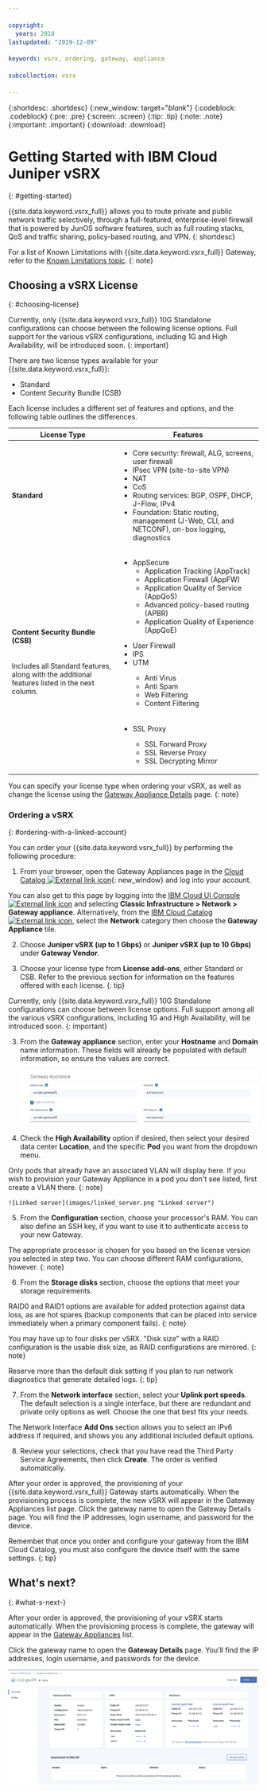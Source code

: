 ```yaml
---

copyright:
  years: 2018
lastupdated: "2019-12-09"

keywords: vsrx, ordering, gateway, appliance

subcollection: vsrx

---
```


{:shortdesc: .shortdesc}
{:new_window: target="_blank_"}
{:codeblock: .codeblock}
{:pre: .pre}
{:screen: .screen}
{:tip: .tip}
{:note: .note}
{:important: .important}
{:download: .download}

# Getting Started with IBM Cloud Juniper vSRX
{: #getting-started}

{{site.data.keyword.vsrx_full}} allows you to route private and public network traffic selectively, through a full-featured, enterprise-level firewall that is powered by JunOS software features, such as full routing stacks, QoS and traffic sharing, policy-based routing, and VPN.
{: shortdesc}

For a list of Known Limitations with {{site.data.keyword.vsrx_full}} Gateway, refer to the [Known Limitations topic](/docs/vsrx?topic=vsrx-known-limitations-for-ibm-cloud-juniper-vsrx).
{: note}

## Choosing a vSRX License
{: #choosing-license}

Currently, only {{site.data.keyword.vsrx_full}} 10G Standalone configurations can choose between the following license options. Full support for the various vSRX configurations, including 1G and High Availability, will be introduced soon.
{: important}

There are two license types available for your {{site.data.keyword.vsrx_full}}:

* Standard
* Content Security Bundle (CSB)

Each license includes a different set of features and options, and the following table outlines the differences.

| License Type  | Features |
| ------------- | ------------- |
| **Standard** | <ul><li>Core security: firewall, ALG, screens, user firewall</li><li>IPsec VPN (site-to-site VPN)</li><li>NAT</li><li>CoS</li><li>Routing services: BGP, OSPF, DHCP, J-Flow, IPv4</li><li>Foundation: Static routing, management (J-Web, CLI, and NETCONF), on-box logging, diagnostics</li></ul> |
| **Content Security Bundle (CSB)** <br></br><br>Includes all Standard features, along with the additional features listed in the next column.</br> | <ul><li>AppSecure<ul><li>Application Tracking (AppTrack)</li><li>Application Firewall (AppFW)</li><li>Application Quality of Service (AppQoS)</li><li>Advanced policy-based routing (APBR)</li><li>Application Quality of Experience (AppQoE)</li></ul></li></ul><ul><li>User Firewall<li>IPS</li><li>UTM</li><ul><li>Anti Virus</li><li>Anti Spam</li><li>Web Filtering</li><li>Content Filtering</li></ul><br></br><li>SSL Proxy</li><ul><li>SSL Forward Proxy</li><li>SSL Reverse Proxy</li><li>SSL Decrypting Mirror</li></ul></li></ul> |

You can specify your license type when ordering your vSRX, as well as change the license using the [Gateway Appliance Details](/docs/vsrx?topic=vsrx-performing-ibm-cloud-juniper-vsrx-basics#vsrx-licenses) page.
{: note}

### Ordering a vSRX
{: #ordering-with-a-linked-account}

You can order your {{site.data.keyword.vsrx_full}} by performing the following procedure:

1. From your browser, open the Gateway Appliances page in the [Cloud Catalog ![External link icon](../../icons/launch-glyph.svg "External link icon")](https://cloud.ibm.com/gen1/infrastructure/provision/gateway){: new_window} and log into your account.

  You can also get to this page by logging into the [IBM Cloud UI Console ![External link icon](../../icons/launch-glyph.svg "External link icon")](https://cloud.ibm.com) and selecting **Classic Infrastructure > Network > Gateway appliance**. Alternatively, from the [IBM Cloud Catalog ![External link icon](../../icons/launch-glyph.svg "External link icon")](https://cloud.ibm.com/catalog), select the **Network** category then choose the **Gateway Appliance** tile.

2. Choose **Juniper vSRX (up to 1 Gbps)** or **Juniper vSRX (up to 10 Gbps)** under **Gateway Vendor**.

3. Choose your license type from **License add-ons**, either Standard or CSB.
  Refer to the previous section for information on the features offered with each license.
  {: tip}

  Currently, only {{site.data.keyword.vsrx_full}} 10G Standalone configurations can choose between license options. Full support among all the various vSRX configurations, including 1G and High Availability, will be introduced soon.
  {: important}

3. From the **Gateway appliance** section, enter your **Hostname** and **Domain** name information. These fields will already be populated with default information, so ensure the values are correct.

	![Linked order](images/linked_order.png "Linked order")

4. Check the **High Availability** option if desired, then select your desired data center **Location**, and the specific **Pod** you want from the dropdown menu.

  Only pods that already have an associated VLAN will display here. If you wish to provision your Gateway Appliance in a pod you don't see listed, first create a VLAN there.
  {: note}

	![Linked server](images/linked_server.png "Linked server")

5. From the **Configuration** section, choose your processor's RAM. You can also define an SSH key, if you want to use it to authenticate access to your new Gateway.

  The appropriate processor is chosen for you based on the license version you selected in step two. You can choose different RAM configurations, however.
  {: note}

6. From the **Storage disks** section, choose the options that meet your storage requirements.

  RAID0 and RAID1 options are available for added protection against data loss, as are hot spares (backup components that can be placed into service immediately when a primary component fails).
  {: note}

  You may have up to four disks per vSRX. "Disk size" with a RAID configuration is the usable disk size, as RAID configurations are mirrored.
  {: note}

  Reserve more than the default disk setting if you plan to run network diagnostics that generate detailed logs.
  {: tip}

7. From the **Network interface** section, select your **Uplink port speeds**. The default selection is a single interface, but there are redundant and private only options as well. Choose the one that best fits your needs.

  The Network Interface **Add Ons** section allows you to select an IPv6 address if required, and shows you any additional included default options.

8. Review your selections, check that you have read the Third Party Service Agreements, then click **Create**. The order is verified automatically.

After your order is approved, the provisioning of your {{site.data.keyword.vsrx_full}} Gateway starts automatically. When the provisioning process is complete, the new vSRX will appear in the Gateway Appliances list page. Click the gateway name to open the Gateway Details page. You will find the IP addresses, login username, and password for the device.  

Remember that once you order and configure your gateway from the IBM Cloud Catalog, you must also configure the device itself with the same settings.
{: tip}

## What's next?
{: #what-s-next-}

After your order is approved, the provisioning of your vSRX starts automatically. When the provisioning process is complete, the gateway will appear in the [Gateway Appliances](/docs/vsrx?topic=gateway-appliance-viewing-all-gateway-appliances) list.

Click the gateway name to open the **Gateway Details** page. You'll find the IP addresses, login username, and passwords for the device.

![After ordering](images/after_order.png "After ordering")
